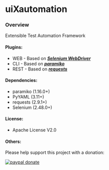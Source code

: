 # uiXautomation

### Overview
Extensible Test Automation Framework

#### Plugins:
* WEB - Based on _**[Selenium WebDriver](http://www.seleniumhq.org/projects/webdriver/)**_
* CLI - Based on _**[paramiko](https://github.com/paramiko/paramiko)**_
* REST - Based on _**[requests](https://github.com/requests/requests)**_

#### Dependencies:
* paramiko (1.16.0+)
* PyYAML (3.11+)
* requests (2.9.1+)
* Selenium (2.48.0+)

#### License:
* Apache License V2.0

#### Others:
Please help support this project with a donation:

[![paypal donate][paypal-image]][paypal-url]

[paypal-image]: https://www.paypal.com/en_US/i/btn/btn_donateCC_LG.gif
[paypal-url]: https://www.paypal.com/cgi-bin/webscr?cmd=_donations&business=pengwei_v@hotmail.com&currency_code=USD&item_name=uiXautomation&return=https://github.com/wesleypeng